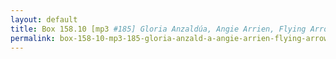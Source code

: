 ```yaml
---
layout: default
title: Box 158.10 [mp3 #185] Gloria Anzaldúa, Angie Arrien, Flying Arrow Death Rebirth ... Tarot Hermit... 18 agosto 80
permalink: box-158-10-mp3-185-gloria-anzald-a-angie-arrien-flying-arrow-death-rebirth-tarot-hermit-18-agosto-80
---
```

<!-- Add an essay or interpretive material below this line,
using HTML or markdown.  Do not modify this file above this line -->
